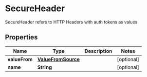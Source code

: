 

# SecureHeader

SecureHeader refers to HTTP Headers with auth tokens as values
## Properties

Name | Type | Description | Notes
------------ | ------------- | ------------- | -------------
**valueFrom** | [**ValueFromSource**](ValueFromSource.md) |  |  [optional]
**name** | **String** |  |  [optional]



